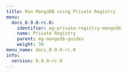 ```yaml
---
title: Run MongoDB using Private Registry
menu:
  docs_0.9.0-rc.0:
    identifier: mg-private-registry-mongodb
    name: Private Registry
    parent: mg-mongodb-guides
    weight: 30
menu_name: docs_0.9.0-rc.0
info:
  version: 0.9.0-rc.0
---
```


